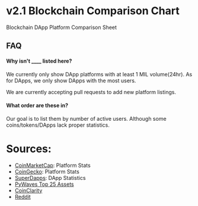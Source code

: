 # v2.1 Blockchain Comparison Chart
Blockchain DApp Platform Comparison Sheet

## FAQ

#### Why isn't ____ listed here?

We currently only show DApp platforms with at least 1 MIL volume(24hr).
As for DApps, we only show DApps with the most users.

We are currently accepting pull requests to add new platform listings.

#### What order are these in?

Our goal is to list them by number of active users. Although some coins/tokens/DApps lack proper statistics.

# Sources:
- [CoinMarketCap](https://coinmarketcap.com/): Platform Stats
- [CoinGecko](https://www.coingecko.com/): Platform Stats
- [SuperDapps](https://superdapps.com/): DApp Statistics
- [PyWaves Top 25 Assets](http://dev.pywaves.org/top25assets/)
- [CoinClarity](https://coinclarity.com/)
- [Reddit](https://www.reddit.com/)
